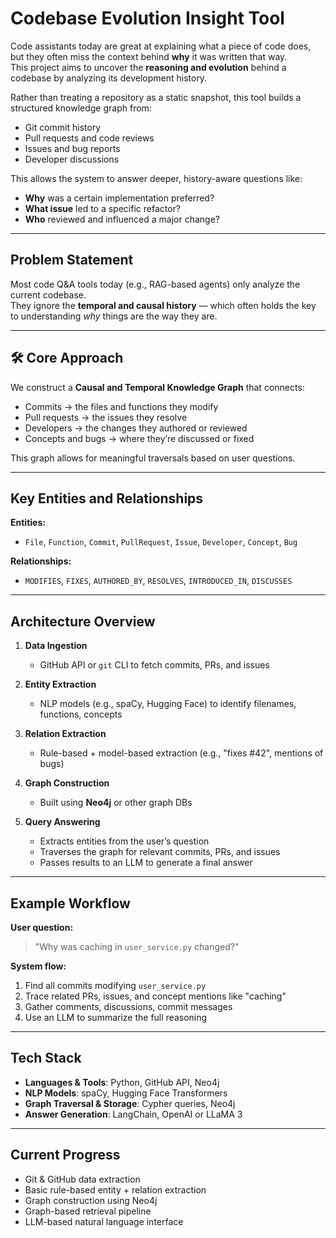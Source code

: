 # Codebase Evolution Insight Tool

Code assistants today are great at explaining what a piece of code does, but they often miss the context behind **why** it was written that way.  
This project aims to uncover the **reasoning and evolution** behind a codebase by analyzing its development history.

Rather than treating a repository as a static snapshot, this tool builds a structured knowledge graph from:

- Git commit history
- Pull requests and code reviews
- Issues and bug reports
- Developer discussions

This allows the system to answer deeper, history-aware questions like:

- **Why** was a certain implementation preferred?
- **What issue** led to a specific refactor?
- **Who** reviewed and influenced a major change?

---

##  **Problem Statement**

Most code Q&A tools today (e.g., RAG-based agents) only analyze the current codebase.  
They ignore the **temporal and causal history** — which often holds the key to understanding *why* things are the way they are.

---

## 🛠️ **Core Approach**

We construct a **Causal and Temporal Knowledge Graph** that connects:

- Commits → the files and functions they modify
- Pull requests → the issues they resolve
- Developers → the changes they authored or reviewed
- Concepts and bugs → where they’re discussed or fixed

This graph allows for meaningful traversals based on user questions.

---

##  **Key Entities and Relationships**

**Entities:**

- `File`, `Function`, `Commit`, `PullRequest`, `Issue`, `Developer`, `Concept`, `Bug`

**Relationships:**

- `MODIFIES`, `FIXES`, `AUTHORED_BY`, `RESOLVES`, `INTRODUCED_IN`, `DISCUSSES`

---

## **Architecture Overview**

1. **Data Ingestion**  
   - GitHub API or `git` CLI to fetch commits, PRs, and issues

2. **Entity Extraction**  
   - NLP models (e.g., spaCy, Hugging Face) to identify filenames, functions, concepts

3. **Relation Extraction**  
   - Rule-based + model-based extraction (e.g., "fixes #42", mentions of bugs)

4. **Graph Construction**  
   - Built using **Neo4j** or other graph DBs

5. **Query Answering**
   - Extracts entities from the user’s question
   - Traverses the graph for relevant commits, PRs, and issues
   - Passes results to an LLM to generate a final answer

---

##  **Example Workflow**

**User question:**  
> "Why was caching in `user_service.py` changed?"

**System flow:**
1. Find all commits modifying `user_service.py`
2. Trace related PRs, issues, and concept mentions like "caching"
3. Gather comments, discussions, commit messages
4. Use an LLM to summarize the full reasoning

---

##  **Tech Stack**

- **Languages & Tools**: Python, GitHub API, Neo4j
- **NLP Models**: spaCy, Hugging Face Transformers
- **Graph Traversal & Storage**: Cypher queries, Neo4j
- **Answer Generation**: LangChain, OpenAI or LLaMA 3

---

##  **Current Progress**

-  Git & GitHub data extraction
-  Basic rule-based entity + relation extraction
-  Graph construction using Neo4j
-  Graph-based retrieval pipeline
-  LLM-based natural language interface


